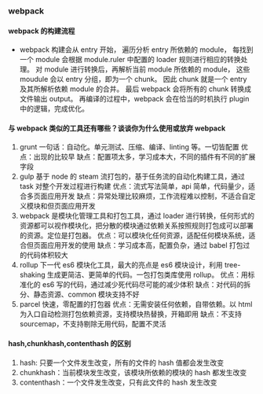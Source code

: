 ### webpack

#### webpack 的构建流程

- webpack 构建会从 entry 开始，
  遍历分析 entry 所依赖的 module，
  每找到一个 module 会根据 module.ruler 中配置的 loader 规则进行相应的转换处理。
  对 module 进行转换后，再解析当前 module 所依赖的 module，
  这些 moudule 会以 entry 分组，即为一个 chunk。
  因此 chunk 就是一个 entry 及其所解析依赖 module 的合并。
  最后 webpack 会将所有的 chunk 转换成文件输出 output。
  再编译的过程中，webpack 会在恰当的时机执行 plugin 中的逻辑，完成优化。

#### 与 webpack 类似的工具还有哪些？谈谈你为什么使用或放弃 webpack

1. grunt
   一句话：自动化。单元测试、压缩、编译、linting 等。一切皆配置
   优点：出现的比较早
   缺点：配置项太多，学习成本大，不同的插件有不同的扩展字段
2. gulp
   基于 node 的 steam 流打包的，基于任务流的自动化构建工具，通过 task 对整个开发过程进行构建
   优点：流式写法简单，api 简单，代码量少，适合多页面应用开发
   缺点：异常处理比较麻烦，工作流程难以控制，不适合自定义模块和但页面应用开发
3. webpack
   是模块化管理工具和打包工具，通过 loader 进行转换，任何形式的资源都可以视作模块化，把分散的模块通过依赖关系按照规则打包成可以部署的资源。定位是打包器。
   优点：可以模块化任何资源，适配任何模块系统，适合但页面应用开发的使用
   缺点：学习成本高，配置负杂，通过 babel 打包过的代码体积较大
4. rollup
   下一代 es6 模块化工具，最大的亮点是 es6 模块设计，利用 tree-shaking 生成更简洁、更简单的代码。一包打包类库使用 rollup。
   优点：用标准化的 es6 写的代码，通过减少死代码尽可能的减少体积
   缺点：对代码的拆分、静态资源、common 模块支持不好
5. parcel
   快速，零配置的打包器
   优点：无需安装任何依赖，自带依赖。以 html 为入口自动检测打包依赖资源，支持模块热替换，开箱即用
   缺点：不支持 sourcemap，不支持剔除无用代码，配置不灵活

#### hash,chunkhash,contenthash 的区别

1. hash: 只要一个文件发生改变，所有的文件的 hash 值都会发生改变
2. chunkhash：当前模块发生改变，该模块所依赖的模块的 hash 都发生改变
3. contenthash：一个文件发生改变，只有此文件的 hash 发生改变
